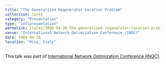 ```yaml
---
title: "The Generalized Regenerator Location Problem"
collection: talks
category: "Presentation"
type: "intlpresentation"
permalink: /talks/2009-04-26-the-generalized-regenerator-location-problem
venue: "International Network Optimization Conference (INOC)"
date: 2009-04-26
location: "Pisa, Italy"
---
```


This talk was part of [International Network Optimization Conference (INOC)](http://www.di.unipi.it/INOC2009/).